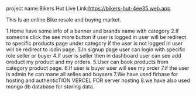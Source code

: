 project name:Bikers Hut
Live Link:https://bikers-hut-4ee35.web.app


This Is an online Bike resale and buying market.

1.Home have some info of a banner and brands name with category
2.If someone click the see more button if user is logged in user will be redirect to specific products page under category
if the user is not logged in user will be redirect to lodin page.
3.In signup page user can login with specific role seller or buyer
4.If user is seller then in dashboard user can see add oroduct my product and my orders.
5.User can book products from category product page.
6.If user is buyer user will see my order
7.if the user is admin he can mane all selles and buysers
7.We have used firbase for hosting and authenticTION VERCEL FOR server hosting 
8.we have also used mongo db database for storing data.
